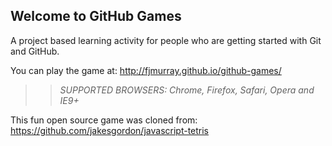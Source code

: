 ## Welcome to GitHub Games

A project based learning activity for people who are getting started with Git and GitHub.

You can play the game at: http://fjmurray.github.io/github-games/

>> _*SUPPORTED BROWSERS*: Chrome, Firefox, Safari, Opera and IE9+_

This fun open source game was cloned from: https://github.com/jakesgordon/javascript-tetris
